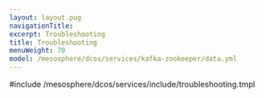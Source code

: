 ```yaml
---
layout: layout.pug
navigationTitle:
excerpt: Troubleshooting
title: Troubleshooting
menuWeight: 70
model: /mesosphere/dcos/services/kafka-zookeeper/data.yml
---
```


#include /mesosphere/dcos/services/include/troubleshooting.tmpl
